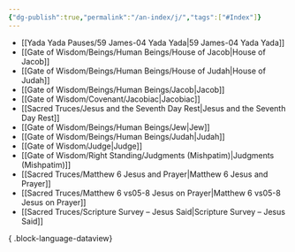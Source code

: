 ```yaml
---
{"dg-publish":true,"permalink":"/an-index/j/","tags":["#Index"]}
---
```



- [[Yada Yada Pauses/59 James-04 Yada Yada\|59 James-04 Yada Yada]]
- [[Gate of Wisdom/Beings/Human Beings/House of Jacob\|House of Jacob]]
- [[Gate of Wisdom/Beings/Human Beings/House of Judah\|House of Judah]]
- [[Gate of Wisdom/Beings/Human Beings/Jacob\|Jacob]]
- [[Gate of Wisdom/Covenant/Jacobiac\|Jacobiac]]
- [[Sacred Truces/Jesus and the Seventh Day Rest\|Jesus and the Seventh Day Rest]]
- [[Gate of Wisdom/Beings/Human Beings/Jew\|Jew]]
- [[Gate of Wisdom/Beings/Human Beings/Judah\|Judah]]
- [[Gate of Wisdom/Judge\|Judge]]
- [[Gate of Wisdom/Right Standing/Judgments (Mishpatim)\|Judgments (Mishpatim)]]
- [[Sacred Truces/Matthew 6 Jesus and Prayer\|Matthew 6 Jesus and Prayer]]
- [[Sacred Truces/Matthew 6 vs05-8 Jesus on Prayer\|Matthew 6 vs05-8 Jesus on Prayer]]
- [[Sacred Truces/Scripture Survey – Jesus Said\|Scripture Survey – Jesus Said]]

{ .block-language-dataview}